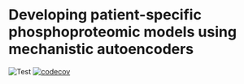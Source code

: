 # Developing patient-specific phosphoproteomic models using mechanistic autoencoders

![Test](https://github.com/meyer-lab/mechanismEncoder/workflows/Test/badge.svg)
[![codecov](https://codecov.io/gh/meyer-lab/mechanismEncoder/branch/master/graph/badge.svg?token=mZLAsNGqTo)](https://codecov.io/gh/meyer-lab/mechanismEncoder/branch/master)
